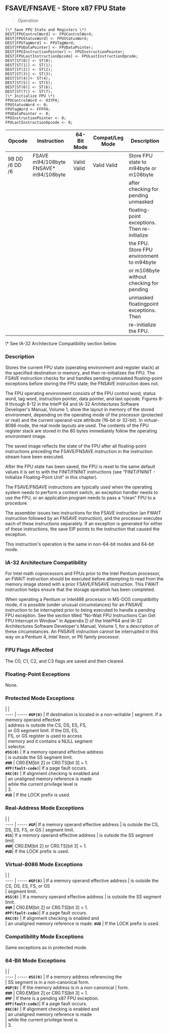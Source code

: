 ## FSAVE/FNSAVE - Store x87 FPU State

> Operation

``` slim
(\* Save FPU State and Registers \*)
DEST[FPUControlWord] <- FPUControlWord;
DEST[FPUStatusWord] <- FPUStatusWord;
DEST[FPUTagWord] <- FPUTagWord;
DEST[FPUDataPointer] <- FPUDataPointer;
DEST[FPUInstructionPointer] <- FPUInstructionPointer;
DEST[FPULastInstructionOpcode] <- FPULastInstructionOpcode;
DEST[ST(0)] <- ST(0);
DEST[ST(1)] <- ST(1);
DEST[ST(2)] <- ST(2);
DEST[ST(3)] <- ST(3);
DEST[ST(4)]<- ST(4);
DEST[ST(5)] <- ST(5);
DEST[ST(6)] <- ST(6);
DEST[ST(7)] <- ST(7);
(\* Initialize FPU \*)
FPUControlWord <- 037FH;
FPUStatusWord <- 0;
FPUTagWord <- FFFFH;
FPUDataPointer <- 0;
FPUInstructionPointer <- 0;
FPULastInstructionOpcode <- 0;

```

 Opcode        | Instruction                          | 64-Bit Mode| Compat/Leg Mode| Description                                  
 ---  | --- | --- | --- | ---
 9B DD /6 DD /6| FSAVE m94/108byte FNSAVE\* m94/108byte| Valid Valid| Valid Valid    | Store FPU state to m94byte or m108byte       
               |                                      |            |                | after checking for pending unmasked          
               |                                      |            |                | floating-point exceptions. Then re-initialize
               |                                      |            |                | the FPU. Store FPU environment to m94byte    
               |                                      |            |                | or m108byte without checking for pending     
               |                                      |            |                | unmasked floatingpoint exceptions. Then      
               |                                      |            |                | re-initialize the FPU.                       
<aside class="notification">
\* See IA-32 Architecture Compatibility section below.
</aside>


### Description
Stores the current FPU state (operating environment and register stack) at the
specified destination in memory, and then re-initializes the FPU. The FSAVE
instruction checks for and handles pending unmasked floating-point exceptions
before storing the FPU state; the FNSAVE instruction does not.

The FPU operating environment consists of the FPU control word, status word,
tag word, instruction pointer, data pointer, and last opcode. Figures 8-9 through
8-12 in the Intel® 64 and IA-32 Architectures Software Developer's Manual, Volume
1, show the layout in memory of the stored environment, depending on the operating
mode of the processor (protected or real) and the current operand-size attribute
(16-bit or 32-bit). In virtual-8086 mode, the real mode layouts are used. The
contents of the FPU register stack are stored in the 80 bytes immediately follow
the operating environment image.

The saved image reflects the state of the FPU after all floating-point instructions
preceding the FSAVE/FNSAVE instruction in the instruction stream have been executed.

After the FPU state has been saved, the FPU is reset to the same default values
it is set to with the FINIT/FNINIT instructions (see “FINIT/FNINIT - Initialize
Floating-Point Unit” in this chapter).

The FSAVE/FNSAVE instructions are typically used when the operating system needs
to perform a context switch, an exception handler needs to use the FPU, or an
application program needs to pass a “clean” FPU to a procedure.

The assembler issues two instructions for the FSAVE instruction (an FWAIT instruction
followed by an FNSAVE instruction), and the processor executes each of these
instructions separately. If an exception is generated for either of these instructions,
the save EIP points to the instruction that caused the exception.

This instruction's operation is the same in non-64-bit modes and 64-bit mode.


### IA-32 Architecture Compatibility
For Intel math coprocessors and FPUs prior to the Intel Pentium processor, an
FWAIT instruction should be executed before attempting to read from the memory
image stored with a prior FSAVE/FNSAVE instruction. This FWAIT instruction helps
ensure that the storage operation has been completed.

When operating a Pentium or Intel486 processor in MS-DOS compatibility mode,
it is possible (under unusual circumstances) for an FNSAVE instruction to be
interrupted prior to being executed to handle a pending FPU exception. See the
section titled “No-Wait FPU Instructions Can Get FPU Interrupt in Window” in
Appendix D of the Intel®64 and IA-32 Architectures Software Developer's Manual,
Volume 1, for a description of these circumstances. An FNSAVE instruction cannot
be interrupted in this way on a Pentium 4, Intel Xeon, or P6 family processor.



### FPU Flags Affected
The C0, C1, C2, and C3 flags are saved and then cleared.


### Floating-Point Exceptions
None.


### Protected Mode Exceptions
   | |  
---- | -----
 **``#GP(0)``**         | If destination is located in a non-writable
                | segment. If a memory operand effective     
                | address is outside the CS, DS, ES, FS,     
                | or GS segment limit. If the DS, ES,        
                | FS, or GS register is used to access       
                | memory and it contains a NULL segment      
                | selector.                                  
 **``#SS(0)``**         | If a memory operand effective address      
                | is outside the SS segment limit.           
 **``#NM``**            | CR0.EM[bit 2] or CR0.TS[bit 3] = 1.        
 **``#PF(fault-code)``**| If a page fault occurs.                    
 **``#AC(0)``**         | If alignment checking is enabled and       
                | an unaligned memory reference is made      
                | while the current privilege level is       
                | 3.                                         
 **``#UD``**            | If the LOCK prefix is used.                

### Real-Address Mode Exceptions
   | |  
---- | -----
 **``#GP``**| If a memory operand effective address
    | is outside the CS, DS, ES, FS, or GS 
    | segment limit.                       
 **``#SS``**| If a memory operand effective address
    | is outside the SS segment limit.     
 **``#NM``**| CR0.EM[bit 2] or CR0.TS[bit 3] = 1.  
 **``#UD``**| If the LOCK prefix is used.          

### Virtual-8086 Mode Exceptions
   | |  
---- | -----
 **``#GP(0)``**         | If a memory operand effective address 
                | is outside the CS, DS, ES, FS, or GS  
                | segment limit.                        
 **``#SS(0)``**         | If a memory operand effective address 
                | is outside the SS segment limit.      
 **``#NM``**            | CR0.EM[bit 2] or CR0.TS[bit 3] = 1.   
 **``#PF(fault-code)``**| If a page fault occurs.               
 **``#AC(0)``**         | If alignment checking is enabled and  
                | an unaligned memory reference is made.
 **``#UD``**            | If the LOCK prefix is used.           

### Compatibility Mode Exceptions
Same exceptions as in protected mode.


### 64-Bit Mode Exceptions
   | |  
---- | -----
 **``#SS(0)``**         | If a memory address referencing the        
                | SS segment is in a non-canonical form.     
 **``#GP(0)``**         | If the memory address is in a non-canonical
                | form.                                      
 **``#NM``**            | CR0.EM[bit 2] or CR0.TS[bit 3] = 1.        
 **``#MF``**            | If there is a pending x87 FPU exception.   
 **``#PF(fault-code)``**| If a page fault occurs.                    
 **``#AC(0)``**         | If alignment checking is enabled and       
                | an unaligned memory reference is made      
                | while the current privilege level is       
                | 3.                                         
